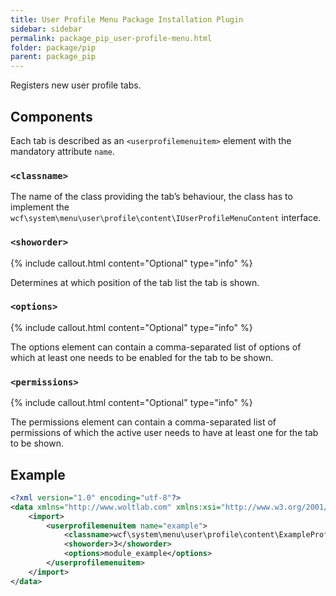 ```yaml
---
title: User Profile Menu Package Installation Plugin
sidebar: sidebar
permalink: package_pip_user-profile-menu.html
folder: package/pip
parent: package_pip
---
```


Registers new user profile tabs.

## Components

Each tab is described as an `<userprofilemenuitem>` element with the mandatory attribute `name`.

### `<classname>`

The name of the class providing the tab’s behaviour,
the class has to implement the `wcf\system\menu\user\profile\content\IUserProfileMenuContent` interface.

### `<showorder>`

{% include callout.html content="Optional" type="info" %}

Determines at which position of the tab list the tab is shown.

### `<options>`

{% include callout.html content="Optional" type="info" %}

The options element can contain a comma-separated list of options of which at least one needs to be enabled for the tab to be shown.

### `<permissions>`

{% include callout.html content="Optional" type="info" %}

The permissions element can contain a comma-separated list of permissions of which the active user needs to have at least one for the tab to be shown.

## Example

```xml
<?xml version="1.0" encoding="utf-8"?>
<data xmlns="http://www.woltlab.com" xmlns:xsi="http://www.w3.org/2001/XMLSchema-instance" xsi:schemaLocation="http://www.woltlab.com http://www.woltlab.com/XSD/tornado/userProfileMenu.xsd">
	<import>
		<userprofilemenuitem name="example">
			<classname>wcf\system\menu\user\profile\content\ExampleProfileMenuContent</classname>
			<showorder>3</showorder>
			<options>module_example</options>
		</userprofilemenuitem>
	</import>
</data>
```
